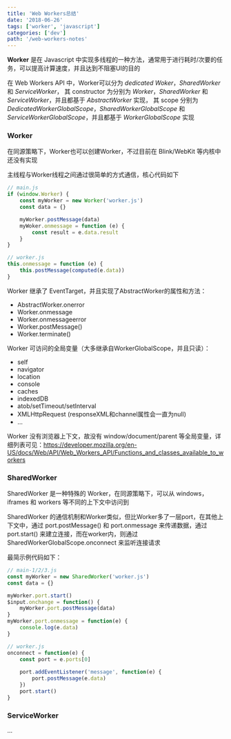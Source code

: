 ```yaml
---
title: 'Web Workers总结'
date: '2018-06-26'
tags: ['worker', 'javascript']
categories: ['dev']
path: '/web-workers-notes'
---
```


**Worker** 是在 Javascript 中实现多线程的一种方法，通常用于进行耗时/次要的任务，可以提高计算速度，并且达到不阻塞UI的目的

在 Web Workers API 中，Worker可以分为 *dedicated Woker*，*SharedWorker* 和 *ServiceWorker*，
其 constructor 为分别为 *Worker*，*SharedWorker* 和 *ServiceWorker*，并且都基于 *AbstractWorker* 实现，
其 scope 分别为 *DedicatedWorkerGlobalScope*，*SharedWorkerGlobalScope* 和 *ServiceWorkerGlobalScope*，并且都基于 *WorkerGlobalScope* 实现

### Worker

在同源策略下，Worker也可以创建Worker，不过目前在 Blink/WebKit 等内核中还没有实现

主线程与Worker线程之间通过很简单的方式通信，核心代码如下

```javascript
// main.js
if (window.Worker) {
    const myWorker = new Worker('worker.js')
    const data = {}

    myWorker.postMessage(data)
    myWoker.onmessage = function (e) {
        const result = e.data.result
    }
}

// worker.js
this.onmessage = function (e) {
    this.postMessage(computed(e.data))
}
```

Worker 继承了 EventTarget，并且实现了AbstractWorker的属性和方法：
* AbstractWorker.onerror
* Worker.onmessage
* Worker.onmessageerror
* Worker.postMessage()
* Worker.terminate()

Worker 可访问的全局变量（大多继承自WorkerGlobalScope，并且只读）：
* self
* navigator
* location
* console
* caches
* indexedDB
* atob/setTimeout/setInterval
* XMLHttpRequest (responseXML和channel属性会一直为null)
* ...

Worker 没有浏览器上下文，故没有 window/document/parent 等全局变量，详细列表可见：https://developer.mozilla.org/en-US/docs/Web/API/Web_Workers_API/Functions_and_classes_available_to_workers

### SharedWorker

SharedWorker 是一种特殊的 Worker，在同源策略下，可以从 windows，iframes 和 workers 等不同的上下文中访问到

SharedWorker 的通信机制和Worker类似，但比Worker多了一层port，在其他上下文中，通过 port.postMessage() 和 port.onmessage 来传递数据，通过 port.start() 来建立连接，而在worker内，则通过SharedWorkerGlobalScope.onconnect 来监听连接请求

最简示例代码如下：

```javascript
// main-1/2/3.js
const myWorker = new SharedWorker('worker.js')
const data = {}

myWorker.port.start()
$input.onchange = function() {
    myWorker.port.postMessage(data)
}
myWorker.port.onmessage = function(e) {
    console.log(e.data)
}

// worker.js
onconnect = function(e) {
    const port = e.ports[0]
    
    port.addEventListener('message', function(e) {
        port.postMessage(e.data)
    })
    port.start()
}
```

### ServiceWorker
...